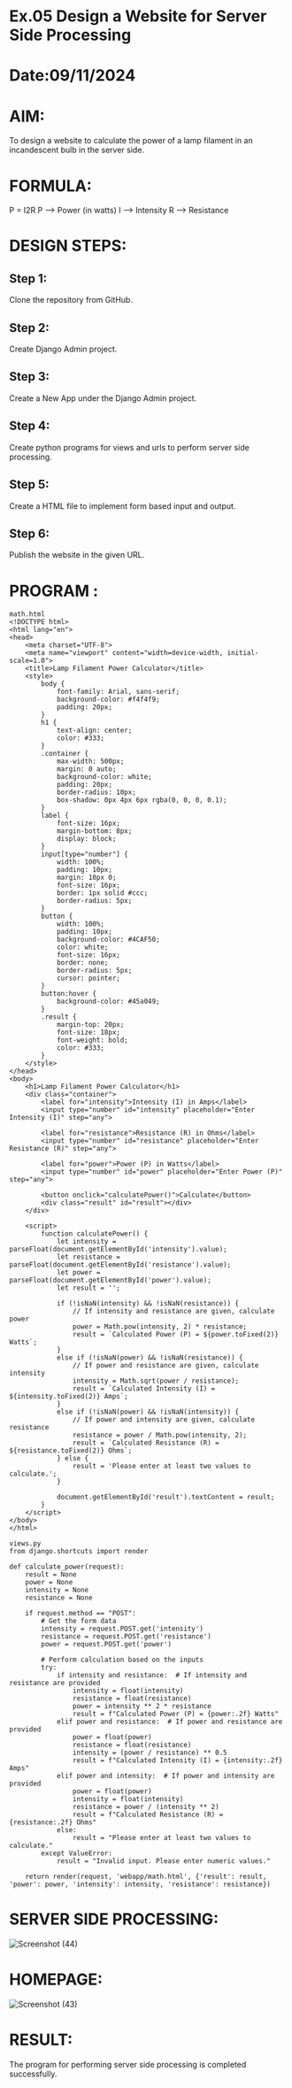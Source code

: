 # Ex.05 Design a Website for Server Side Processing
# Date:09/11/2024
# AIM:
To design a website to calculate the power of a lamp filament in an incandescent bulb in the server side.

# FORMULA:
P = I2R
P --> Power (in watts)
 I --> Intensity
 R --> Resistance

# DESIGN STEPS:
## Step 1:
Clone the repository from GitHub.

## Step 2:
Create Django Admin project.

## Step 3:
Create a New App under the Django Admin project.

## Step 4:
Create python programs for views and urls to perform server side processing.

## Step 5:
Create a HTML file to implement form based input and output.

## Step 6:
Publish the website in the given URL.

# PROGRAM :
```
math.html
<!DOCTYPE html>
<html lang="en">
<head>
    <meta charset="UTF-8">
    <meta name="viewport" content="width=device-width, initial-scale=1.0">
    <title>Lamp Filament Power Calculator</title>
    <style>
        body {
            font-family: Arial, sans-serif;
            background-color: #f4f4f9;
            padding: 20px;
        }
        h1 {
            text-align: center;
            color: #333;
        }
        .container {
            max-width: 500px;
            margin: 0 auto;
            background-color: white;
            padding: 20px;
            border-radius: 10px;
            box-shadow: 0px 4px 6px rgba(0, 0, 0, 0.1);
        }
        label {
            font-size: 16px;
            margin-bottom: 8px;
            display: block;
        }
        input[type="number"] {
            width: 100%;
            padding: 10px;
            margin: 10px 0;
            font-size: 16px;
            border: 1px solid #ccc;
            border-radius: 5px;
        }
        button {
            width: 100%;
            padding: 10px;
            background-color: #4CAF50;
            color: white;
            font-size: 16px;
            border: none;
            border-radius: 5px;
            cursor: pointer;
        }
        button:hover {
            background-color: #45a049;
        }
        .result {
            margin-top: 20px;
            font-size: 18px;
            font-weight: bold;
            color: #333;
        }
    </style>
</head>
<body>
    <h1>Lamp Filament Power Calculator</h1>
    <div class="container">
        <label for="intensity">Intensity (I) in Amps</label>
        <input type="number" id="intensity" placeholder="Enter Intensity (I)" step="any">
        
        <label for="resistance">Resistance (R) in Ohms</label>
        <input type="number" id="resistance" placeholder="Enter Resistance (R)" step="any">
        
        <label for="power">Power (P) in Watts</label>
        <input type="number" id="power" placeholder="Enter Power (P)" step="any">

        <button onclick="calculatePower()">Calculate</button>
        <div class="result" id="result"></div>
    </div>

    <script>
        function calculatePower() {
            let intensity = parseFloat(document.getElementById('intensity').value);
            let resistance = parseFloat(document.getElementById('resistance').value);
            let power = parseFloat(document.getElementById('power').value);
            let result = '';

            if (!isNaN(intensity) && !isNaN(resistance)) {
                // If intensity and resistance are given, calculate power
                power = Math.pow(intensity, 2) * resistance;
                result = `Calculated Power (P) = ${power.toFixed(2)} Watts`;
            } 
            else if (!isNaN(power) && !isNaN(resistance)) {
                // If power and resistance are given, calculate intensity
                intensity = Math.sqrt(power / resistance);
                result = `Calculated Intensity (I) = ${intensity.toFixed(2)} Amps`;
            } 
            else if (!isNaN(power) && !isNaN(intensity)) {
                // If power and intensity are given, calculate resistance
                resistance = power / Math.pow(intensity, 2);
                result = `Calculated Resistance (R) = ${resistance.toFixed(2)} Ohms`;
            } else {
                result = 'Please enter at least two values to calculate.';
            }

            document.getElementById('result').textContent = result;
        }
    </script>
</body>
</html>

views.py
from django.shortcuts import render

def calculate_power(request):
    result = None
    power = None
    intensity = None
    resistance = None

    if request.method == "POST":
        # Get the form data
        intensity = request.POST.get('intensity')
        resistance = request.POST.get('resistance')
        power = request.POST.get('power')

        # Perform calculation based on the inputs
        try:
            if intensity and resistance:  # If intensity and resistance are provided
                intensity = float(intensity)
                resistance = float(resistance)
                power = intensity ** 2 * resistance
                result = f"Calculated Power (P) = {power:.2f} Watts"
            elif power and resistance:  # If power and resistance are provided
                power = float(power)
                resistance = float(resistance)
                intensity = (power / resistance) ** 0.5
                result = f"Calculated Intensity (I) = {intensity:.2f} Amps"
            elif power and intensity:  # If power and intensity are provided
                power = float(power)
                intensity = float(intensity)
                resistance = power / (intensity ** 2)
                result = f"Calculated Resistance (R) = {resistance:.2f} Ohms"
            else:
                result = "Please enter at least two values to calculate."
        except ValueError:
            result = "Invalid input. Please enter numeric values."

    return render(request, 'webapp/math.html', {'result': result, 'power': power, 'intensity': intensity, 'resistance': resistance})

```
# SERVER SIDE PROCESSING:

![Screenshot (44)](https://github.com/user-attachments/assets/9df1bfe6-cdc4-48fd-8e61-08d7fede4654)

# HOMEPAGE:

![Screenshot (43)](https://github.com/user-attachments/assets/cd255940-4734-42eb-871a-8155aaebbc5b)

# RESULT:
The program for performing server side processing is completed successfully.

